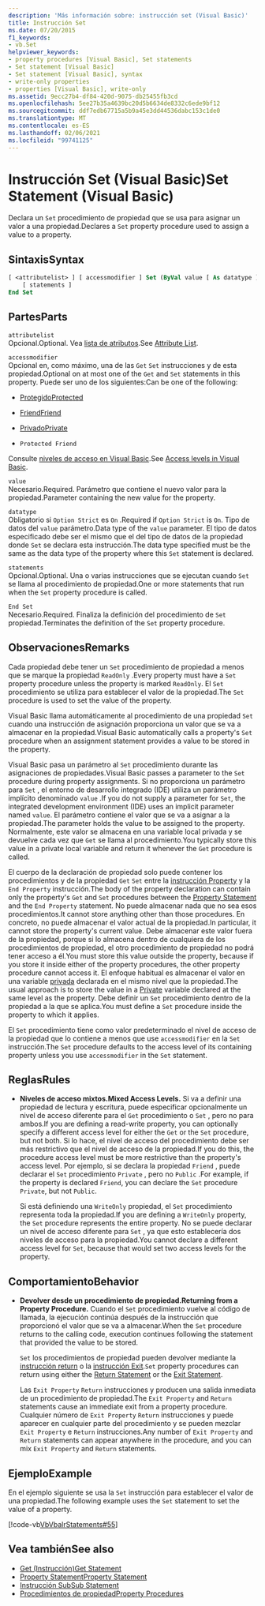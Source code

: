 ```yaml
---
description: 'Más información sobre: instrucción set (Visual Basic)'
title: Instrucción Set
ms.date: 07/20/2015
f1_keywords:
- vb.Set
helpviewer_keywords:
- property procedures [Visual Basic], Set statements
- Set statement [Visual Basic]
- Set statement [Visual Basic], syntax
- write-only properties
- properties [Visual Basic], write-only
ms.assetid: 9ecc27b4-df84-420d-9075-db25455fb3cd
ms.openlocfilehash: 5ee27b35a4639bc20d5b6634de8332c6ede9bf12
ms.sourcegitcommit: ddf7edb67715a5b9a45e3dd44536dabc153c1de0
ms.translationtype: MT
ms.contentlocale: es-ES
ms.lasthandoff: 02/06/2021
ms.locfileid: "99741125"
---
```

# <a name="set-statement-visual-basic"></a><span data-ttu-id="8a655-103">Instrucción Set (Visual Basic)</span><span class="sxs-lookup"><span data-stu-id="8a655-103">Set Statement (Visual Basic)</span></span>

<span data-ttu-id="8a655-104">Declara un `Set` procedimiento de propiedad que se usa para asignar un valor a una propiedad.</span><span class="sxs-lookup"><span data-stu-id="8a655-104">Declares a `Set` property procedure used to assign a value to a property.</span></span>  
  
## <a name="syntax"></a><span data-ttu-id="8a655-105">Sintaxis</span><span class="sxs-lookup"><span data-stu-id="8a655-105">Syntax</span></span>  
  
```vb  
[ <attributelist> ] [ accessmodifier ] Set (ByVal value [ As datatype ])  
    [ statements ]  
End Set  
```  
  
## <a name="parts"></a><span data-ttu-id="8a655-106">Partes</span><span class="sxs-lookup"><span data-stu-id="8a655-106">Parts</span></span>  

 `attributelist`  
 <span data-ttu-id="8a655-107">Opcional.</span><span class="sxs-lookup"><span data-stu-id="8a655-107">Optional.</span></span> <span data-ttu-id="8a655-108">Vea [lista de atributos](attribute-list.md).</span><span class="sxs-lookup"><span data-stu-id="8a655-108">See [Attribute List](attribute-list.md).</span></span>  
  
 `accessmodifier`  
 <span data-ttu-id="8a655-109">Opcional en, como máximo, una de las `Get` `Set` instrucciones y de esta propiedad.</span><span class="sxs-lookup"><span data-stu-id="8a655-109">Optional on at most one of the `Get` and `Set` statements in this property.</span></span> <span data-ttu-id="8a655-110">Puede ser uno de los siguientes:</span><span class="sxs-lookup"><span data-stu-id="8a655-110">Can be one of the following:</span></span>  
  
- [<span data-ttu-id="8a655-111">Protegido</span><span class="sxs-lookup"><span data-stu-id="8a655-111">Protected</span></span>](../modifiers/protected.md)  
  
- [<span data-ttu-id="8a655-112">Friend</span><span class="sxs-lookup"><span data-stu-id="8a655-112">Friend</span></span>](../modifiers/friend.md)  
  
- [<span data-ttu-id="8a655-113">Privado</span><span class="sxs-lookup"><span data-stu-id="8a655-113">Private</span></span>](../modifiers/private.md)  
  
- `Protected Friend`  
  
 <span data-ttu-id="8a655-114">Consulte [niveles de acceso en Visual Basic](../../programming-guide/language-features/declared-elements/access-levels.md).</span><span class="sxs-lookup"><span data-stu-id="8a655-114">See [Access levels in Visual Basic](../../programming-guide/language-features/declared-elements/access-levels.md).</span></span>  
  
 `value`  
 <span data-ttu-id="8a655-115">Necesario.</span><span class="sxs-lookup"><span data-stu-id="8a655-115">Required.</span></span> <span data-ttu-id="8a655-116">Parámetro que contiene el nuevo valor para la propiedad.</span><span class="sxs-lookup"><span data-stu-id="8a655-116">Parameter containing the new value for the property.</span></span>  
  
 `datatype`  
 <span data-ttu-id="8a655-117">Obligatorio si `Option Strict` es `On` .</span><span class="sxs-lookup"><span data-stu-id="8a655-117">Required if `Option Strict` is `On`.</span></span> <span data-ttu-id="8a655-118">Tipo de datos del `value` parámetro.</span><span class="sxs-lookup"><span data-stu-id="8a655-118">Data type of the `value` parameter.</span></span> <span data-ttu-id="8a655-119">El tipo de datos especificado debe ser el mismo que el del tipo de datos de la propiedad donde `Set` se declara esta instrucción.</span><span class="sxs-lookup"><span data-stu-id="8a655-119">The data type specified must be the same as the data type of the property where this `Set` statement is declared.</span></span>  
  
 `statements`  
 <span data-ttu-id="8a655-120">Opcional.</span><span class="sxs-lookup"><span data-stu-id="8a655-120">Optional.</span></span> <span data-ttu-id="8a655-121">Una o varias instrucciones que se ejecutan cuando `Set` se llama al procedimiento de propiedad.</span><span class="sxs-lookup"><span data-stu-id="8a655-121">One or more statements that run when the `Set` property procedure is called.</span></span>  
  
 `End Set`  
 <span data-ttu-id="8a655-122">Necesario.</span><span class="sxs-lookup"><span data-stu-id="8a655-122">Required.</span></span> <span data-ttu-id="8a655-123">Finaliza la definición del procedimiento de `Set` propiedad.</span><span class="sxs-lookup"><span data-stu-id="8a655-123">Terminates the definition of the `Set` property procedure.</span></span>  
  
## <a name="remarks"></a><span data-ttu-id="8a655-124">Observaciones</span><span class="sxs-lookup"><span data-stu-id="8a655-124">Remarks</span></span>  

 <span data-ttu-id="8a655-125">Cada propiedad debe tener un `Set` procedimiento de propiedad a menos que se marque la propiedad `ReadOnly` .</span><span class="sxs-lookup"><span data-stu-id="8a655-125">Every property must have a `Set` property procedure unless the property is marked `ReadOnly`.</span></span> <span data-ttu-id="8a655-126">El `Set` procedimiento se utiliza para establecer el valor de la propiedad.</span><span class="sxs-lookup"><span data-stu-id="8a655-126">The `Set` procedure is used to set the value of the property.</span></span>  
  
 <span data-ttu-id="8a655-127">Visual Basic llama automáticamente al procedimiento de una propiedad `Set` cuando una instrucción de asignación proporciona un valor que se va a almacenar en la propiedad.</span><span class="sxs-lookup"><span data-stu-id="8a655-127">Visual Basic automatically calls a property's `Set` procedure when an assignment statement provides a value to be stored in the property.</span></span>  
  
 <span data-ttu-id="8a655-128">Visual Basic pasa un parámetro al `Set` procedimiento durante las asignaciones de propiedades.</span><span class="sxs-lookup"><span data-stu-id="8a655-128">Visual Basic passes a parameter to the `Set` procedure during property assignments.</span></span> <span data-ttu-id="8a655-129">Si no proporciona un parámetro para `Set` , el entorno de desarrollo integrado (IDE) utiliza un parámetro implícito denominado `value` .</span><span class="sxs-lookup"><span data-stu-id="8a655-129">If you do not supply a parameter for `Set`, the integrated development environment (IDE) uses an implicit parameter named `value`.</span></span> <span data-ttu-id="8a655-130">El parámetro contiene el valor que se va a asignar a la propiedad.</span><span class="sxs-lookup"><span data-stu-id="8a655-130">The parameter holds the value to be assigned to the property.</span></span> <span data-ttu-id="8a655-131">Normalmente, este valor se almacena en una variable local privada y se devuelve cada vez que `Get` se llama al procedimiento.</span><span class="sxs-lookup"><span data-stu-id="8a655-131">You typically store this value in a private local variable and return it whenever the `Get` procedure is called.</span></span>  
  
 <span data-ttu-id="8a655-132">El cuerpo de la declaración de propiedad solo puede contener los procedimientos y de la propiedad `Get` `Set` entre la [instrucción Property](property-statement.md) y la `End Property` instrucción.</span><span class="sxs-lookup"><span data-stu-id="8a655-132">The body of the property declaration can contain only the property's `Get` and `Set` procedures between the [Property Statement](property-statement.md) and the `End Property` statement.</span></span> <span data-ttu-id="8a655-133">No puede almacenar nada que no sea esos procedimientos.</span><span class="sxs-lookup"><span data-stu-id="8a655-133">It cannot store anything other than those procedures.</span></span> <span data-ttu-id="8a655-134">En concreto, no puede almacenar el valor actual de la propiedad.</span><span class="sxs-lookup"><span data-stu-id="8a655-134">In particular, it cannot store the property's current value.</span></span> <span data-ttu-id="8a655-135">Debe almacenar este valor fuera de la propiedad, porque si lo almacena dentro de cualquiera de los procedimientos de propiedad, el otro procedimiento de propiedad no podrá tener acceso a él.</span><span class="sxs-lookup"><span data-stu-id="8a655-135">You must store this value outside the property, because if you store it inside either of the property procedures, the other property procedure cannot access it.</span></span> <span data-ttu-id="8a655-136">El enfoque habitual es almacenar el valor en una variable [privada](../modifiers/private.md) declarada en el mismo nivel que la propiedad.</span><span class="sxs-lookup"><span data-stu-id="8a655-136">The usual approach is to store the value in a [Private](../modifiers/private.md) variable declared at the same level as the property.</span></span> <span data-ttu-id="8a655-137">Debe definir un `Set` procedimiento dentro de la propiedad a la que se aplica.</span><span class="sxs-lookup"><span data-stu-id="8a655-137">You must define a `Set` procedure inside the property to which it applies.</span></span>  
  
 <span data-ttu-id="8a655-138">El `Set` procedimiento tiene como valor predeterminado el nivel de acceso de la propiedad que lo contiene a menos que use `accessmodifier` en la `Set` instrucción.</span><span class="sxs-lookup"><span data-stu-id="8a655-138">The `Set` procedure defaults to the access level of its containing property unless you use `accessmodifier` in the `Set` statement.</span></span>  
  
## <a name="rules"></a><span data-ttu-id="8a655-139">Reglas</span><span class="sxs-lookup"><span data-stu-id="8a655-139">Rules</span></span>  
  
- <span data-ttu-id="8a655-140">**Niveles de acceso mixtos.**</span><span class="sxs-lookup"><span data-stu-id="8a655-140">**Mixed Access Levels.**</span></span> <span data-ttu-id="8a655-141">Si va a definir una propiedad de lectura y escritura, puede especificar opcionalmente un nivel de acceso diferente para el `Get` procedimiento o `Set` , pero no para ambos.</span><span class="sxs-lookup"><span data-stu-id="8a655-141">If you are defining a read-write property, you can optionally specify a different access level for either the `Get` or the `Set` procedure, but not both.</span></span> <span data-ttu-id="8a655-142">Si lo hace, el nivel de acceso del procedimiento debe ser más restrictivo que el nivel de acceso de la propiedad.</span><span class="sxs-lookup"><span data-stu-id="8a655-142">If you do this, the procedure access level must be more restrictive than the property's access level.</span></span> <span data-ttu-id="8a655-143">Por ejemplo, si se declara la propiedad `Friend` , puede declarar el `Set` procedimiento `Private` , pero no `Public` .</span><span class="sxs-lookup"><span data-stu-id="8a655-143">For example, if the property is declared `Friend`, you can declare the `Set` procedure `Private`, but not `Public`.</span></span>  
  
     <span data-ttu-id="8a655-144">Si está definiendo una `WriteOnly` propiedad, el `Set` procedimiento representa toda la propiedad.</span><span class="sxs-lookup"><span data-stu-id="8a655-144">If you are defining a `WriteOnly` property, the `Set` procedure represents the entire property.</span></span> <span data-ttu-id="8a655-145">No se puede declarar un nivel de acceso diferente para `Set` , ya que esto establecería dos niveles de acceso para la propiedad.</span><span class="sxs-lookup"><span data-stu-id="8a655-145">You cannot declare a different access level for `Set`, because that would set two access levels for the property.</span></span>  
  
## <a name="behavior"></a><span data-ttu-id="8a655-146">Comportamiento</span><span class="sxs-lookup"><span data-stu-id="8a655-146">Behavior</span></span>  
  
- <span data-ttu-id="8a655-147">**Devolver desde un procedimiento de propiedad.**</span><span class="sxs-lookup"><span data-stu-id="8a655-147">**Returning from a Property Procedure.**</span></span> <span data-ttu-id="8a655-148">Cuando el `Set` procedimiento vuelve al código de llamada, la ejecución continúa después de la instrucción que proporcionó el valor que se va a almacenar.</span><span class="sxs-lookup"><span data-stu-id="8a655-148">When the `Set` procedure returns to the calling code, execution continues following the statement that provided the value to be stored.</span></span>  
  
     <span data-ttu-id="8a655-149">`Set` los procedimientos de propiedad pueden devolver mediante la [instrucción return](return-statement.md) o la [instrucción Exit](exit-statement.md).</span><span class="sxs-lookup"><span data-stu-id="8a655-149">`Set` property procedures can return using either the [Return Statement](return-statement.md) or the [Exit Statement](exit-statement.md).</span></span>  
  
     <span data-ttu-id="8a655-150">Las `Exit Property` `Return` instrucciones y producen una salida inmediata de un procedimiento de propiedad.</span><span class="sxs-lookup"><span data-stu-id="8a655-150">The `Exit Property` and `Return` statements cause an immediate exit from a property procedure.</span></span> <span data-ttu-id="8a655-151">Cualquier número de `Exit Property` `Return` instrucciones y puede aparecer en cualquier parte del procedimiento y se pueden mezclar `Exit Property` e `Return` instrucciones.</span><span class="sxs-lookup"><span data-stu-id="8a655-151">Any number of `Exit Property` and `Return` statements can appear anywhere in the procedure, and you can mix `Exit Property` and `Return` statements.</span></span>  
  
## <a name="example"></a><span data-ttu-id="8a655-152">Ejemplo</span><span class="sxs-lookup"><span data-stu-id="8a655-152">Example</span></span>  

 <span data-ttu-id="8a655-153">En el ejemplo siguiente se usa la `Set` instrucción para establecer el valor de una propiedad.</span><span class="sxs-lookup"><span data-stu-id="8a655-153">The following example uses the `Set` statement to set the value of a property.</span></span>  
  
 [!code-vb[VbVbalrStatements#55](~/samples/snippets/visualbasic/VS_Snippets_VBCSharp/VbVbalrStatements/VB/Class1.vb#55)]  
  
## <a name="see-also"></a><span data-ttu-id="8a655-154">Vea también</span><span class="sxs-lookup"><span data-stu-id="8a655-154">See also</span></span>

- [<span data-ttu-id="8a655-155">Get (Instrucción)</span><span class="sxs-lookup"><span data-stu-id="8a655-155">Get Statement</span></span>](get-statement.md)
- [<span data-ttu-id="8a655-156">Property Statement</span><span class="sxs-lookup"><span data-stu-id="8a655-156">Property Statement</span></span>](property-statement.md)
- [<span data-ttu-id="8a655-157">Instrucción Sub</span><span class="sxs-lookup"><span data-stu-id="8a655-157">Sub Statement</span></span>](sub-statement.md)
- [<span data-ttu-id="8a655-158">Procedimientos de propiedad</span><span class="sxs-lookup"><span data-stu-id="8a655-158">Property Procedures</span></span>](../../programming-guide/language-features/procedures/property-procedures.md)

